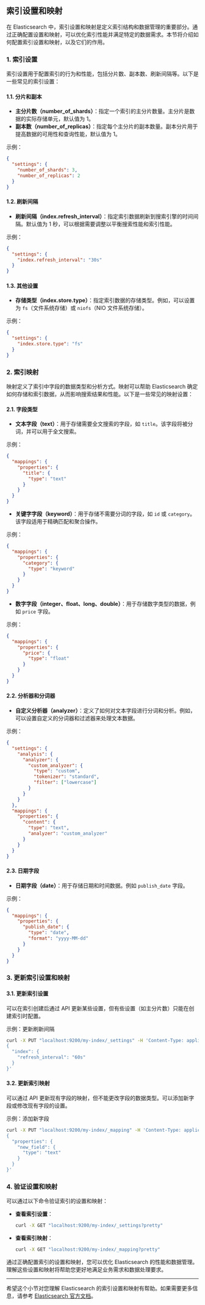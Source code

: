 
## 索引设置和映射

在 Elasticsearch 中，索引设置和映射是定义索引结构和数据管理的重要部分。通过正确配置设置和映射，可以优化索引性能并满足特定的数据需求。本节将介绍如何配置索引设置和映射，以及它们的作用。

### 1. 索引设置

索引设置用于配置索引的行为和性能，包括分片数、副本数、刷新间隔等。以下是一些常见的索引设置：

#### 1.1. 分片和副本

- **主分片数（number_of_shards）**：指定一个索引的主分片数量。主分片是数据的实际存储单元，默认值为 1。
- **副本数（number_of_replicas）**：指定每个主分片的副本数量。副本分片用于提高数据的可用性和查询性能，默认值为 1。

示例：

```json
{
  "settings": {
    "number_of_shards": 3,
    "number_of_replicas": 2
  }
}
```

#### 1.2. 刷新间隔

- **刷新间隔（index.refresh_interval）**：指定索引数据刷新到搜索引擎的时间间隔。默认值为 1 秒，可以根据需要调整以平衡搜索性能和索引性能。

示例：

```json
{
  "settings": {
    "index.refresh_interval": "30s"
  }
}
```

#### 1.3. 其他设置

- **存储类型（index.store.type）**：指定索引数据的存储类型。例如，可以设置为 `fs`（文件系统存储）或 `niofs`（NIO 文件系统存储）。

示例：

```json
{
  "settings": {
    "index.store.type": "fs"
  }
}
```

### 2. 索引映射

映射定义了索引中字段的数据类型和分析方式。映射可以帮助 Elasticsearch 确定如何存储和索引数据，从而影响搜索结果和性能。以下是一些常见的映射设置：

#### 2.1. 字段类型

- **文本字段（text）**：用于存储需要全文搜索的字段，如 `title`。该字段将被分词，并可以用于全文搜索。

示例：

```json
{
  "mappings": {
    "properties": {
      "title": {
        "type": "text"
      }
    }
  }
}
```

- **关键字字段（keyword）**：用于存储不需要分词的字段，如 `id` 或 `category`。该字段适用于精确匹配和聚合操作。

示例：

```json
{
  "mappings": {
    "properties": {
      "category": {
        "type": "keyword"
      }
    }
  }
}
```

- **数字字段（integer、float、long、double）**：用于存储数字类型的数据，例如 `price` 字段。

示例：

```json
{
  "mappings": {
    "properties": {
      "price": {
        "type": "float"
      }
    }
  }
}
```

#### 2.2. 分析器和分词器

- **自定义分析器（analyzer）**：定义了如何对文本字段进行分词和分析。例如，可以设置自定义的分词器和过滤器来处理文本数据。

示例：

```json
{
  "settings": {
    "analysis": {
      "analyzer": {
        "custom_analyzer": {
          "type": "custom",
          "tokenizer": "standard",
          "filter": ["lowercase"]
        }
      }
    }
  },
  "mappings": {
    "properties": {
      "content": {
        "type": "text",
        "analyzer": "custom_analyzer"
      }
    }
  }
}
```

#### 2.3. 日期字段

- **日期字段（date）**：用于存储日期和时间数据。例如 `publish_date` 字段。

示例：

```json
{
  "mappings": {
    "properties": {
      "publish_date": {
        "type": "date",
        "format": "yyyy-MM-dd"
      }
    }
  }
}
```

### 3. 更新索引设置和映射

#### 3.1. 更新索引设置

可以在索引创建后通过 API 更新某些设置，但有些设置（如主分片数）只能在创建索引时配置。

示例：更新刷新间隔

```sh
curl -X PUT "localhost:9200/my-index/_settings" -H 'Content-Type: application/json' -d'
{
  "index": {
    "refresh_interval": "60s"
  }
}'
```

#### 3.2. 更新索引映射

可以通过 API 更新现有字段的映射，但不能更改字段的数据类型。可以添加新字段或修改现有字段的设置。

示例：添加新字段

```sh
curl -X PUT "localhost:9200/my-index/_mapping" -H 'Content-Type: application/json' -d'
{
  "properties": {
    "new_field": {
      "type": "text"
    }
  }
}'
```

### 4. 验证设置和映射

可以通过以下命令验证索引的设置和映射：

- **查看索引设置**：

  ```sh
  curl -X GET "localhost:9200/my-index/_settings?pretty"
  ```

- **查看索引映射**：

  ```sh
  curl -X GET "localhost:9200/my-index/_mapping?pretty"
  ```

通过正确配置索引的设置和映射，您可以优化 Elasticsearch 的性能和数据管理。理解这些设置和映射将帮助您更好地满足业务需求和数据处理要求。

---

希望这个小节对您理解 Elasticsearch 的索引设置和映射有帮助。如果需要更多信息，请参考 [Elasticsearch 官方文档](https://www.elastic.co/guide/en/elasticsearch/reference/current/mapping.html)。